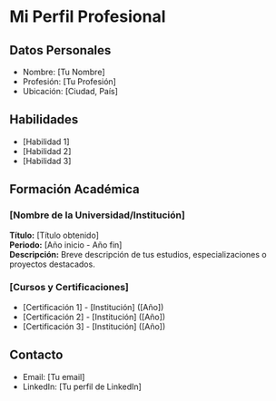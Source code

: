 # Mi Perfil Profesional

## Datos Personales
- Nombre: [Tu Nombre]
- Profesión: [Tu Profesión]
- Ubicación: [Ciudad, País]

## Habilidades
- [Habilidad 1]
- [Habilidad 2]
- [Habilidad 3]

## Formación Académica

### [Nombre de la Universidad/Institución]
**Título:** [Título obtenido]  
**Periodo:** [Año inicio - Año fin]  
**Descripción:** Breve descripción de tus estudios, especializaciones o proyectos destacados.

### [Cursos y Certificaciones]
- [Certificación 1] - [Institución] ([Año])
- [Certificación 2] - [Institución] ([Año])
- [Certificación 3] - [Institución] ([Año])

## Contacto
- Email: [Tu email]
- LinkedIn: [Tu perfil de LinkedIn]